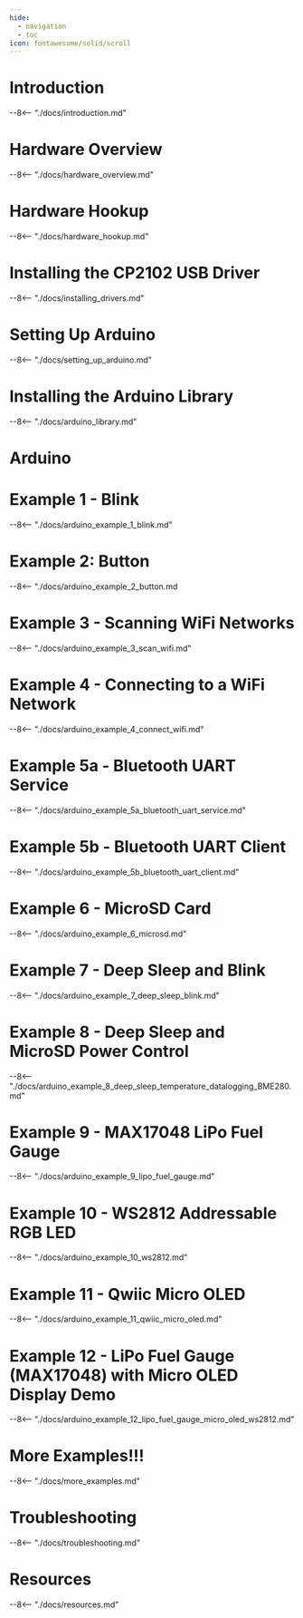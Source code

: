 ```yaml
---
hide:
  - navigation
  - toc
icon: fontawesome/solid/scroll
---
```


# Introduction
--8<-- "./docs/introduction.md"

# Hardware Overview
--8<-- "./docs/hardware_overview.md"

# Hardware Hookup
--8<-- "./docs/hardware_hookup.md"

# Installing the CP2102 USB Driver
--8<-- "./docs/installing_drivers.md"

# Setting Up Arduino
--8<-- "./docs/setting_up_arduino.md"

# Installing the Arduino Library
--8<-- "./docs/arduino_library.md"

# Arduino

# Example 1 - Blink
--8<-- "./docs/arduino_example_1_blink.md"

# Example 2: Button
--8<-- "./docs/arduino_example_2_button.md

# Example 3 - Scanning WiFi Networks
--8<-- "./docs/arduino_example_3_scan_wifi.md"

# Example 4 - Connecting to a WiFi Network
--8<-- "./docs/arduino_example_4_connect_wifi.md"

# Example 5a - Bluetooth UART Service
--8<-- "./docs/arduino_example_5a_bluetooth_uart_service.md"

# Example 5b - Bluetooth UART Client
--8<-- "./docs/arduino_example_5b_bluetooth_uart_client.md"

# Example 6 - MicroSD Card
--8<-- "./docs/arduino_example_6_microsd.md"

# Example 7 - Deep Sleep and Blink
--8<-- "./docs/arduino_example_7_deep_sleep_blink.md"

# Example 8 - Deep Sleep and MicroSD Power Control
--8<-- "./docs/arduino_example_8_deep_sleep_temperature_datalogging_BME280.md"

# Example 9 - MAX17048 LiPo Fuel Gauge
--8<-- "./docs/arduino_example_9_lipo_fuel_gauge.md"

# Example 10 - WS2812 Addressable RGB LED
--8<-- "./docs/arduino_example_10_ws2812.md"

# Example 11 - Qwiic Micro OLED
--8<-- "./docs/arduino_example_11_qwiic_micro_oled.md"

# Example 12 - LiPo Fuel Gauge (MAX17048) with Micro OLED Display Demo
--8<-- "./docs/arduino_example_12_lipo_fuel_gauge_micro_oled_ws2812.md"

# More Examples!!!
--8<-- "./docs/more_examples.md"

# Troubleshooting
--8<-- "./docs/troubleshooting.md"

# Resources
--8<-- "./docs/resources.md"
